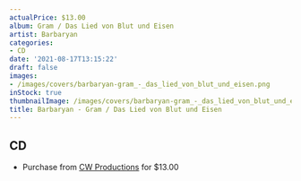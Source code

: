 ```yaml
---
actualPrice: $13.00
album: Gram / Das Lied von Blut und Eisen
artist: Barbaryan
categories:
- CD
date: '2021-08-17T13:15:22'
draft: false
images:
- /images/covers/barbaryan-gram_-_das_lied_von_blut_und_eisen.png
inStock: true
thumbnailImage: /images/covers/barbaryan-gram_-_das_lied_von_blut_und_eisen-thumb.png
title: Barbaryan - Gram / Das Lied von Blut und Eisen
---
```


## CD
* Purchase from [CW Productions](https://shop.cwproductions.net/products/barbaryan-gram-das-lied-von-blut-und-eisen-cd) for $13.00
